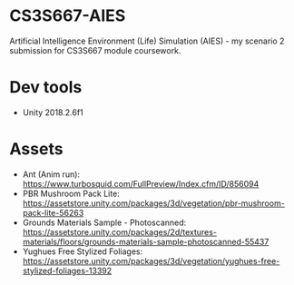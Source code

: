 # CS3S667-AIES
Artificial Intelligence Environment (Life) Simulation (AIES) - my scenario 2 submission for CS3S667 module coursework.
# Dev tools
* Unity 2018.2.6f1
# Assets
* Ant (Anim run): https://www.turbosquid.com/FullPreview/Index.cfm/ID/856094
* PBR Mushroom Pack Lite: https://assetstore.unity.com/packages/3d/vegetation/pbr-mushroom-pack-lite-56263
* Grounds Materials Sample - Photoscanned: https://assetstore.unity.com/packages/2d/textures-materials/floors/grounds-materials-sample-photoscanned-55437
* Yughues Free Stylized Foliages: https://assetstore.unity.com/packages/3d/vegetation/yughues-free-stylized-foliages-13392
